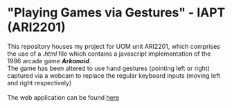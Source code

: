 # "Playing Games via Gestures" - IAPT (ARI2201)
This repository houses my project for UOM unit ARI2201, which comprises the use of a <i>.html</i> file which contains a javascript implementation of the 1986 arcade game <b><i>Arkanoid</i></b>. 
<br>The game has been altered to use hand gestures (pointing left or right) captured via a webcam to replace the regular keyboard inputs (moving left and right respectively)
<br><br>The web application can be found <a href="https://davidcachiaenriquez.github.io/ari2201/" target="_blank">here</a>
